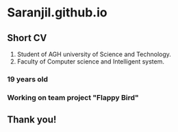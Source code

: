 # Saranjil.github.io

## Short CV

1. Student of AGH university of Science and Technology. 
2. Faculty of Computer science and Intelligent system.
### 19 years old
### Working on team project "Flappy Bird"

## Thank you!
